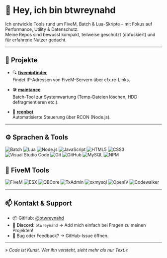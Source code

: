 # 👋 Hey, ich bin btwreynahd

Ich entwickle Tools rund um FiveM, Batch & Lua-Skripte – mit Fokus auf Performance, Utility & Datenschutz.  
Meine Repos sind bewusst kompakt, teilweise geschützt (obfuskiert) und für erfahrene Nutzer gedacht.

---

## 🚀 Projekte

- 🔍 [**fivemipfinder**](https://github.com/btwreynahd/fivemipfinder)  
  Findet IP-Adressen von FiveM-Servern über cfx.re-Links.

- 🛠️ [**maintance**](https://github.com/btwreynahd/maintance)  
  Batch-Tool zur Systemwartung (Temp-Dateien löschen, HDD defragmentieren etc.).

- 🤖 [**rconbot**](https://github.com/btwreynahd/rconbot)  
  Automatisierte Steuerung über RCON (Node.js).

---

## ⚙️ Sprachen & Tools

![Batch](https://img.shields.io/badge/-Batchfile-lightgrey?style=flat&logo=windows)
![Lua](https://img.shields.io/badge/-Lua-blue?style=flat&logo=lua)
![Node.js](https://img.shields.io/badge/-Node.js-339933?style=flat&logo=node.js&logoColor=white)
![JavaScript](https://img.shields.io/badge/-JavaScript-F7DF1E?style=flat&logo=javascript&logoColor=black)
![HTML5](https://img.shields.io/badge/-HTML5-E34F26?style=flat&logo=html5&logoColor=white)
![CSS3](https://img.shields.io/badge/-CSS3-1572B6?style=flat&logo=css3&logoColor=white)
![Visual Studio Code](https://img.shields.io/badge/-VS%20Code-007ACC?style=flat&logo=visual-studio-code&logoColor=white)
![Git](https://img.shields.io/badge/-Git-F05032?style=flat&logo=git&logoColor=white)
![GitHub](https://img.shields.io/badge/-GitHub-181717?style=flat&logo=github)
![MySQL](https://img.shields.io/badge/-MySQL-4479A1?style=flat&logo=mysql&logoColor=white)
![NPM](https://img.shields.io/badge/-NPM-CB3837?style=flat&logo=npm)

## 🔧 FiveM Tools

![FiveM](https://img.shields.io/badge/-FiveM-FF5500?style=flat&logo=fivem&logoColor=white)
![ESX](https://img.shields.io/badge/-ESX-00c3ff?style=flat&logo=data:image/svg+xml;base64,&logoColor=white)
![QBCore](https://img.shields.io/badge/-QBCore-purple?style=flat&logo=lua)
![TxAdmin](https://img.shields.io/badge/-txAdmin-003545?style=flat&logo=vercel&logoColor=white)
![oxmysql](https://img.shields.io/badge/-oxmysql-4479A1?style=flat&logo=mysql&logoColor=white)
![OpenIV](https://img.shields.io/badge/-OpenIV-grey?style=flat&logo=windows)
![Codewalker](https://img.shields.io/badge/-Codewalker-orange?style=flat)




---

## 📫 Kontakt & Support

- 📦 GitHub: [@btwreynahd](https://github.com/btwreynahd)  
- 💬 **Discord**: `btwreynahd` → Add mich einfach bei Fragen zu meinen Projekten!  
- 🐛 Bug oder Feedback? → GitHub-Issue öffnen.

---

_» Code ist Kunst. Wer ihn versteht, sieht mehr als nur Text.«_
